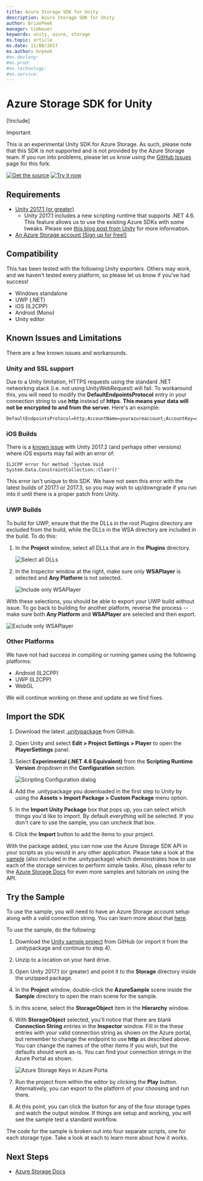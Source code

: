 ```yaml
---
title: Azure Storage SDK for Unity
description: Azure Storage SDK for Unity
author: BrianPeek
manager: timheuer
keywords: unity, azure, storage
ms.topic: article
ms.date: 11/08/2017
ms.author: brpeek
#ms.devlang: 
#ms.prod:
#ms.technology:
#ms.service:
---
```

# Azure Storage SDK for Unity

[!include[](../../includes/header.md)]

> [!IMPORTANT]
> This is an experimental Unity SDK for Azure Storage.  As such, please note that this SDK is not supported and is not provided by the Azure Storage team.  If you run into problems, please let us know using the [GitHub Issues](https://github.com/BrianPeek/azure-storage-net/issues) page for this fork.

[![Get the source](../../media/buttons/source2.png)](https://github.com/BrianPeek/azure-storage-net/tree/gamedev)
[![Try it now](../../media/buttons/try2.png)](https://github.com/BrianPeek/AzureSamples-Unity)

## Requirements

* [Unity 2017.1 (or greater)](https://unity3d.com/)
  * Unity 2017.1 includes a new scripting runtime that supports .NET 4.6.  This feature allows us to use the existing Azure SDKs with some tweaks.  Please see [this blog post from Unity](https://blogs.unity3d.com/2017/07/11/introducing-unity-2017/) for more information.
* [An Azure Storage account (Sign up for free!)](https://azure.microsoft.com/en-us/free/)

## Compatibility

This has been tested with the following Unity exporters.  Others may work, and we haven't tested every platform, so please let us know if you've had success!

* Windows standalone
* UWP (.NET)
* iOS (IL2CPP)
* Android (Mono)
* Unity editor

## Known Issues and Limitations

There are a few known issues and workarounds.

### Unity and SSL support

Due to a Unity limitation, HTTPS requests using the standard .NET networking stack (i.e. not using UnityWebRequest) will fail.  To workaround this, you will need to modify the **DefaultEndpointsProtocol** entry in your connection string to use **http** instead of **https**.  **This means your data will not be encrypted to and from the server.**  Here's an example:

```text
DefaultEndpointsProtocol=http;AccountName=yourazureaccount;AccountKey=abcdef12345;EndpointSuffix=core.windows.net
```

### iOS Builds

There is a [known issue](https://issuetracker.unity3d.com/issues/ios-il2cpp-il2cpp-error-for-method-system-dot-void-system-dot-data-dot-constraintcollection-clear-crashes-whiled-building-for-ios) with Unity 2017.2 (and perhaps other versions) where iOS exports may fail with an error of:

```text
IL2CPP error for method 'System.Void System.Data.ConstraintCollection::Clear()'
```

This error isn't unique to this SDK.  We have not seen this error with the latest builds of 2017.1 or 2017.3, so you may wish to up/downgrade if you run into it until there is a proper patch from Unity.

### UWP Builds

To build for UWP, ensure that the the DLLs in the root Plugins directory are excluded from the build, while the DLLs in the WSA directory are included in the build.  To do this:

1. In the **Project** window, select all DLLs that are in the **Plugins** directory.

   ![Select all DLLs](media/unity-select-dlls.png)
   
1. In the Inspector window at the right, make sure only **WSAPlayer** is selected and **Any Platform** is not selected.

   ![Include only WSAPlayer](media/unity-wsaplayer-include.png)

With these selections, you should be able to export your UWP build without issue.  To go back to building for another platform, reverse the process -- make sure both **Any Platform** and **WSAPlayer** are selected and then export.

![Exclude only WSAPlayer](media/unity-wsaplayer-exclude.png)

### Other Platforms

We have not had success in compiling or running games using the following platforms:

* Android (IL2CPP)
* UWP (IL2CPP)
* WebGL

We will continue working on these and update as we find fixes.

## Import the SDK

1. Download the latest [.unitypackage](https://github.com/BrianPeek/azure-storage-net/releases) from GitHub.

1. Open Unity and select **Edit > Project Settings > Player** to open the **PlayerSettings** panel.

1. Select **Experimental (.NET 4.6 Equivalent)** from the **Scripting Runtime Version** dropdown in the **Configuration** section.

   ![Scripting Configuration dialog](media/unity-player-config.png)

1. Add the .unitypackage you downloaded in the first step to Unity by using the **Assets > Import Package > Custom Package** menu option.

1. In the **Import Unity Package** box that pops up, you can select which things you'd like to import.  By default everything will be selected.  If you don't care to use the sample, you can uncheck that box.

1. Click the **Import** button to add the items to your project.

With the package added, you can now use the Azure Storage SDK API in your scripts as you would in any other application.  Please take a look at the [sample](https://github.com/BrianPeek/AzureSamples-Unity) (also included in the .unitypackage) which demonstrates how to use each of the storage services to perform simple tasks. Also, please refer to the [Azure Storage Docs](https://docs.microsoft.com/azure/storage/) for even more samples and tutorials on using the API.

## Try the Sample

To use the sample, you will need to have an Azure Storage account setup along with a valid connection string.  You can learn more about that [here](https://docs.microsoft.com/en-us/azure/storage/common/storage-create-storage-account).

To use the sample, do the following:

1. Download the [Unity sample project](https://github.com/BrianPeek/AzureSamples-Unity) from GitHub (or import it from the .unitypackage and continue to step 4).

1. Unzip to a location on your hard drive.

1. Open Unity 2017.1 (or greater) and point it to the **Storage** directory inside the unzipped package.

1. In the **Project** window, double-click the **AzureSample** scene inside the **Sample** directory to open the main scene for the sample.

1. In this scene, select the **StorageObject** item in the **Hierarchy** window.

1. With **StorageObject** selected, you'll notice that there are blank **Connection String** entries in the **Inspector** window.  Fill in the these entries with your valid connection string as shown on the Azure portal, but remember to change the endpoint to use **http** as described above.  You can change the names of the other items if you wish, but the defaults should work as-is. You can find your connection strings in the Azure Portal as shown.

   ![Azure Storage Keys in Azure Porta](../media/storage-keys.png)

1. Run the project from within the editor by clicking the **Play** button.  Alternatively, you can export to the platform of your choosing and run there.

1. At this point, you can click the button for any of the four storage types and watch the output window.  If things are setup and working, you will see the sample test a standard workflow.

The code for the sample is broken out into four separate scripts, one for each storage type.  Take a look at each to learn more about how it works.

## Next Steps

* [Azure Storage Docs](https://docs.microsoft.com/azure/storage/)
